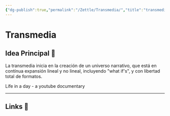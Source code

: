 ```yaml
---
{"dg-publish":true,"permalink":"/Zettle/Transmedia/","title":"transmedia","updated":"2024-03-03T13:19:35.501-05:00"}
---
```


   
# Transmedia

## Idea Principal 🧠
La transmedia inicia en la creación de un universo narrativo, que está en contínua expansión lineal y no lineal, incluyendo "what if's", y con libertad total de formatos.

Life in a day - a youtube documentary
- - - 

## Links 📎
